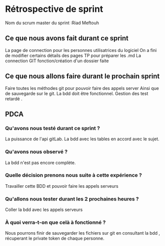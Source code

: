 # Rétrospective de sprint

Nom du scrum master du sprint :Riad Meftouh

## Ce que nous avons fait durant ce sprint

La page de connection pour les personnes utilisatrices du logiciel
On a fini de modifier certains détails des pages TP pour préparer les .md
La connection GIT fonction/création d'un dossier faite

## Ce que nous allons faire durant le prochain sprint
Faire toutes les méthodes git pour pouvoir faire des appels server
Ainsi que de sauvegarde sur le git.
La bdd doit être fonctionnel.
Gestion des test retardé .

## PDCA 

### Qu'avons nous testé durant ce sprint ? 
La puissance de l'api gitLab.
La bdd avec les tables en accord avec le sujet.
### Qu'avons nous observé ? 
La bdd n'est pas encore complète.

### Quelle décision prenons nous suite à cette expérience ?
 Travailler cette BDD et pouvoir faire les appels serveurs
### Qu'allons nous tester durant les 2 prochaines heures ?
Coller la bdd avec les appels serveurs
 
### À quoi verra-t-on que celà à fonctionné ?
Nous pourrons finir de sauvegarder les fichiers sur git en consultant la bdd , récuperant le private token de chaque personne.

